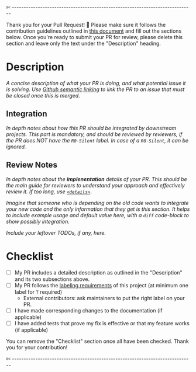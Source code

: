 

✄ -----------------------------------------------------------------------------

Thank you for your Pull Request! 🙏 Please make sure it follows the contribution guidelines outlined in
[this document](https://github.com/paritytech/polkadot-sdk/blob/master/docs/contributor/CONTRIBUTING.md) and fill
out the sections below. Once you're ready to submit your PR for review, please
delete this section and leave only the text under the "Description" heading.

# Description

*A concise description of what your PR is doing, and what potential issue it is solving. Use [Github semantic linking](https://docs.github.com/en/issues/tracking-your-work-with-issues/linking-a-pull-request-to-an-issue#linking-a-pull-request-to-an-issue-using-a-keyword) to link the PR to an issue that must be closed once this is merged.*

## Integration

*In depth notes about how this PR should be integrated by downstream projects. This part is mandatory, and should be reviewed by reviewers, if the PR does NOT have the `R0-Silent` label. In case of a `R0-Silent`, it can be ignored.* 

## Review Notes 

*In depth notes about the **implenentation** details of your PR. This should be the main guide for reviewers to understand your approach and effectively review it. If too long, use [`<details>`](https://developer.mozilla.org/en-US/docs/Web/HTML/Element/details)*.

*Imagine that someone who is depending on the old code wants to integrate your new code and the only information that they get is this section.
It helps to include example usage and default value here, with a `diff` code-block to show possibly integration.*

*Include your leftover TODOs, if any, here.* 

# Checklist

- [ ] My PR includes a detailed description as outlined in the "Description" and its two subsections above.
- [ ] My PR follows the [labeling requirements](CONTRIBUTING.md#Process) of this project (at minimum one label for `T` required)
    - External contributors: ask maintainers to put the right label on your PR.
- [ ] I have made corresponding changes to the documentation (if applicable)
- [ ] I have added tests that prove my fix is effective or that my feature works (if applicable)

You can remove the "Checklist" section once all have been checked. Thank you for your contribution!

✄ -----------------------------------------------------------------------------
